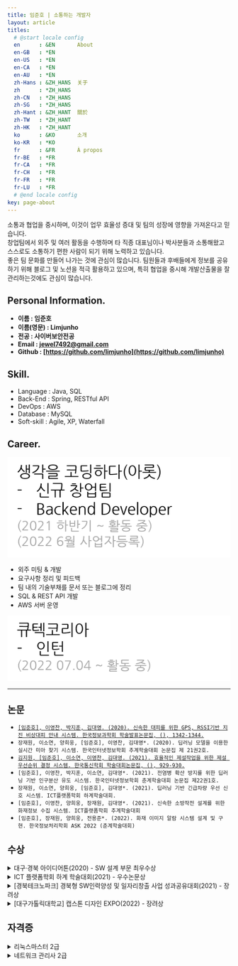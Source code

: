```yaml
---
title: 임준호 | 소통하는 개발자
layout: article
titles: 
  # @start locale config
  en      : &EN       About
  en-GB   : *EN
  en-US   : *EN
  en-CA   : *EN
  en-AU   : *EN
  zh-Hans : &ZH_HANS  关于
  zh      : *ZH_HANS
  zh-CN   : *ZH_HANS
  zh-SG   : *ZH_HANS
  zh-Hant : &ZH_HANT  關於
  zh-TW   : *ZH_HANT
  zh-HK   : *ZH_HANT
  ko      : &KO       소개
  ko-KR   : *KO
  fr      : &FR       À propos
  fr-BE   : *FR
  fr-CA   : *FR
  fr-CH   : *FR
  fr-FR   : *FR
  fr-LU   : *FR
  # @end locale config
key: page-about
---
```


소통과 협업을 중시하며, 이것이 업무 효율성 증대 및 팀의 성장에 영향을 가져온다고 믿습니다.  
창업팀에서 외주 및 여러 활동을 수행하며 타 직종 대표님이나 박사분들과 소통해왔고 스스로도 소통하기 편한 사람이 되기 위해 노력하고 있습니다.  
좋은 팀 문화를 만들어 나가는 것에 관심이 많습니다. 팀원들과 후배들에게 정보를 공유하기 위해 블로그 및 노션을 적극 활용하고 있으며, 특히 협업을 중시해 개발산출물을 잘 관리하는것에도 관심이 많습니다.

## Personal Information.  

* **이름 : 임준호**
* **이름(영문) : Limjunho**  
* **전공 : 사이버보안전공**
* **Email : jewel7492@gmail.com**
* **Github : [https://github.com/limjunho](https://github.com/limjunho)**


## Skill.

* Language : Java, SQL
* Back-End : Spring, RESTful API
* DevOps : AWS
* Database : MySQL
* Soft-skill : Agile, XP, Waterfall


## Career.

![career1](assets/about/Career1.png)  

* 외주 미팅 & 개발
* 요구사항 정리 및 피드백
* 팀 내의 기술부채를 문서 또는 블로그에 정리
* SQL & REST API 개발
* AWS 서버 운영

![career2](assets/about/Career2.png)  

---

## 논문
* [`[임준호], 이영찬, 박지훈, 김대영. (2020). 신속한 대피를 위한 GPS, RSSI기반 지진 비상대피 안내 시스템. 한국정보과학회 학술발표논문집, (), 1342-1344.`](https://www.dbpia.co.kr/journal/articleDetail?nodeId=NODE09874770)
* `장재원, 이소연, 양희웅, [임준호], 이영찬, 김대영*. (2020). 딥러닝 모델을 이용한 실시간 미아 찾기 시스템. 한국인터넷정보학회 추계학술대회 논문집 제 21권2호.`
* [`김지원, [임준호], 이소연, 이영찬, 김대영. (2021). 효율적인 제설작업을 위한 제설 우선순위 결정 시스템. 한국통신학회 학술대회논문집, (), 929-930.`](https://www.dbpia.co.kr/journal/articleDetail?nodeId=NODE10547839)
* `[임준호], 이영찬, 박지훈, 이소연, 김대영*. (2021). 전염병 확산 방지를 위한 딥러닝 기반 인구분산 유도 시스템. 한국인터넷정보학회 춘계학술대회 논문집 제22권1호.`
* `장재원, 이소연, 양희웅, [임준호], 김대영*. (2021). 딥러닝 기반 긴급차량 우선 신호 시스템. ICT플랫폼학회 하계학술대회.`
* `[임준호], 이영찬, 양희웅, 장재원, 김대영*. (2021). 신속한 소방작전 설계를 위한 화재정보 수집 시스템. ICT플랫폼학회 추계학술대회`
* `[임준호], 장재원, 양희웅, 전용준*. (2022). 화재 이미지 알람 시스템 설계 및 구현. 한국정보처리학회 ASK 2022 (춘계학술대회)`

## 수상 
<details>
<summary>대구·경북 아이디어톤(2020) - SW 설계 부문 최우수상</summary>
<div markdown="1">       
<style>
    *:focus { outline:none; }
</style>

![상장1](/assets/about/대경권아이디어톤상장.png)  

</div>
</details>

<details>
<summary>ICT 플랫폼학회 하계 학술대회(2021) - 우수논문상</summary>
<div markdown="1">       
<style>
    *:focus { outline:none; }
</style>

![상장2](/assets/about/우수논문상장.jpg)  

</div>
</details>

<details>
<summary>[경북테크노파크] 경북형 SW인력양성 및 일자리창출 사업 성과공유대회(2021) - 장려상</summary>
<div markdown="1">       
<style>
    *:focus { outline:none; }
</style>

![상장3](/assets/about/경북테크노파크상장.jpg)  

</div>
</details>

<details>
<summary>[대구가톨릭대학교] 캡스톤 디자인 EXPO(2022) - 장려상</summary>
<div markdown="1">       
<style>
    *:focus { outline:none; }
</style>

![상장4](/assets/about/캡스톤디자인EXPO상장(임웅장).jpg)  

</div>
</details>

## 자격증
<details>
<summary>리눅스마스터 2급</summary>
<div markdown="1">       
<style>
    *:focus { outline:none; }
</style>

![리눅스마스터](/assets/about/linuxmaster.jpg)  

</div>
</details>
<details>
<summary>네트워크 관리사 2급</summary>
<div markdown="1">       
<style>
    *:focus { outline:none; }
</style>

![네트워크관리사](/assets/about/네트워크관리사2급.jpg)  

</div>
</details>